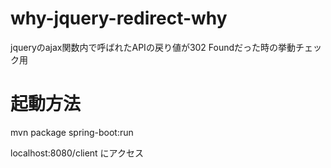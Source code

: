 why-jquery-redirect-why
========================
jqueryのajax関数内で呼ばれたAPIの戻り値が302 Foundだった時の挙動チェック用

起動方法
========
mvn package spring-boot:run

localhost:8080/client にアクセス
